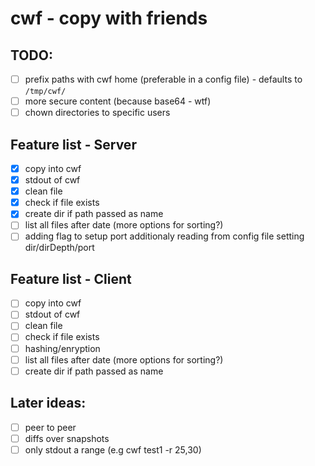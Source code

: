 # cwf - copy with friends

## TODO:
- [ ] prefix paths with cwf home (preferable in a config file) - defaults to `/tmp/cwf/`
- [ ] more secure content (because base64 - wtf)
- [ ] chown directories to specific users

## Feature list - Server
- [x] copy into cwf
- [x] stdout of cwf
- [x] clean file
- [x] check if file exists
- [x] create dir if path passed as name
- [ ] list all files after date (more options for sorting?)
- [ ] adding flag to setup port additionaly reading from config file setting dir/dirDepth/port

## Feature list - Client
- [ ] copy into cwf
- [ ] stdout of cwf
- [ ] clean file
- [ ] check if file exists
- [ ] hashing/enryption
- [ ] list all files after date (more options for sorting?)
- [ ] create dir if path passed as name

## Later ideas:
- [ ] peer to peer
- [ ] diffs over snapshots
- [ ] only stdout a range (e.g cwf test1 -r 25,30)

